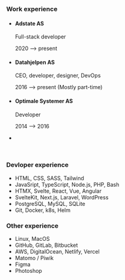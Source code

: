 ### Work experience

- #### Adstate AS

  Full-stack developer

  2020 ⟶ present

- #### Datahjelpen AS

  CEO, developer, designer, DevOps

  2016 ⟶ present (Mostly part-time)

- #### Optimale Systemer AS

  Developer

  2014 ⟶ 2016

-

<br/>

### Devloper experience

- HTML, CSS, SASS, Tailwind
- JavaSript, TypeScript, Node.js, PHP, Bash
- HTMX, Svelte, React, Vue, Angular
- SvelteKit, Next.js, Laravel, WordPress
- PostgreSQL, MySQL, SQLite
- Git, Docker, k8s, Helm

### Other experience

- Linux, MacOS
- GitHub, GitLab, Bitbucket
- AWS, DigitalOcean, Netlify, Vercel
- Matomo / Piwik
- Figma
- Photoshop

